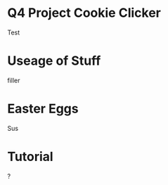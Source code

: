 # Q4 Project Cookie Clicker
Test



# Useage of Stuff

filler

# Easter Eggs


Sus


# Tutorial




?
